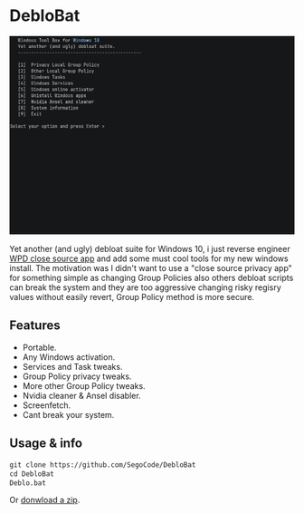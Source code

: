 # DebloBat
<img  src="https://github.com/SegoCode/DebloBat/blob/main/media/demo.gif">

Yet another (and ugly) debloat suite for Windows 10, i just reverse engineer [WPD close source app](https://wpd.app/) and add some must cool tools for my new windows install. The motivation was I didn't want to use a "close source privacy app" for something simple as changing Group Policies also others debloat scripts can break the system and they are too aggressive changing risky regisry values without easily revert, Group Policy method is more secure.


## Features
- Portable.
- Any Windows activation.
- Services and Task tweaks.
- Group Policy privacy tweaks.
- More other Group Policy tweaks.
- Nvidia cleaner & Ansel disabler.
- Screenfetch.
- Cant break your system.

## Usage & info

```shell
git clone https://github.com/SegoCode/DebloBat
cd DebloBat
Deblo.bat
```
Or [donwload a zip](https://github.com/SegoCode/DebloBat/archive/refs/heads/main.zip).
